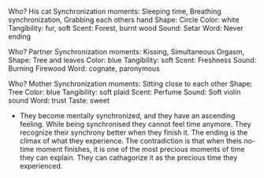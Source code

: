 Who? His cat
Synchronization moments: Sleeping time, Breathing synchronization, Grabbing each others hand
Shape: Circle
Color: white
Tangibility: fur, soft
Scent: Forest, burnt wood
Sound: Setar
Word: Never ending

Who? Partner
Synchronization moments: Kissing, Simultaneous Orgasm, 
Shape: Tree and leaves
Color: blue
Tangibility: soft
Scent: Freshness
Sound: Burning Firewood
Word: cognate, paronymous

Who? Mother
Synchronization moments: Sitting close to each other 
Shape: Tree 
Color: blue
Tangibility: soft plaid
Scent: Perfume
Sound: Soft violin sound
Word: trust
Taste: sweet

* They become mentally synchronized, and they have an ascending feeling. While being synchronised they cannot feel time anymore. They recognize their synchrony better when they finish it. The ending is the climax of what they experience. The contradiction is that when theis no-time moment finishes, it is one of the most precious moments of time they can explain. They can cathagorize it as the precious time they experienced. 